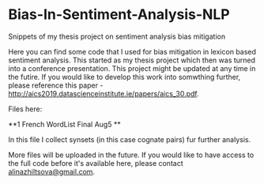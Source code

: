 # Bias-In-Sentiment-Analysis-NLP
Snippets of my thesis project on sentiment analysis bias mitigation

Here you can find some code that I used for bias mitigation in lexicon based sentiment analysis. This started as my thesis project which then was turned into a conference presentation. This project might be updated at any time in the futire. If you would like to develop this work into somwthing further, please reference this paper - http://aics2019.datascienceinstitute.ie/papers/aics_30.pdf.

Files here:

**1 French WordList Final Aug5 **

In this file I collect synsets (in this case cognate pairs) fur further analysis.

More files will be uploaded in the future. If you would like to have access to the full code before it's available here, please contact alinazhiltsova@gmail.com.
